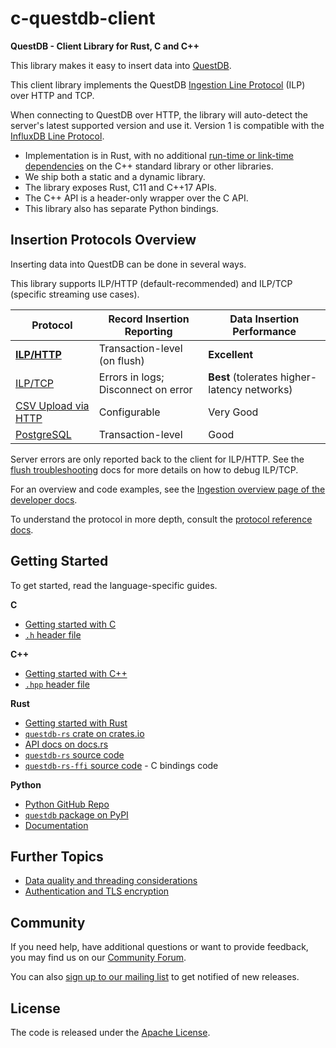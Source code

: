 # c-questdb-client
**QuestDB - Client Library for Rust, C and C++**

This library makes it easy to insert data into [QuestDB](https://questdb.io/).

This client library implements the QuestDB [Ingestion Line Protocol](
https://questdb.io/docs/reference/api/ilp/overview/) (ILP) over HTTP and TCP.

When connecting to QuestDB over HTTP, the library will auto-detect the server's
latest supported version and use it. Version 1 is compatible with
the [InfluxDB Line Protocol](https://docs.influxdata.com/influxdb/v2/reference/syntax/line-protocol/).

* Implementation is in Rust, with no additional
  [run-time or link-time dependencies](doc/BUILD.md#pre-requisites-and-dependencies)
  on the C++ standard library or other libraries.
* We ship both a static and a dynamic library.
* The library exposes Rust, C11 and C++17 APIs.
* The C++ API is a header-only wrapper over the C API.
* This library also has separate Python bindings.

## Insertion Protocols Overview

Inserting data into QuestDB can be done in several ways.

This library supports ILP/HTTP (default-recommended) and ILP/TCP (specific
streaming use cases).

| Protocol | Record Insertion Reporting | Data Insertion Performance |
| -------- | -------------------------- | -------------------------- |
| **[ILP/HTTP](https://questdb.io/docs/reference/api/ilp/overview/)** | Transaction-level (on flush) | **Excellent** |
| [ILP/TCP](https://questdb.io/docs/reference/api/ilp/overview/)| Errors in logs; Disconnect on error | **Best** (tolerates higher-latency networks) |
| [CSV Upload via HTTP](https://questdb.io/docs/reference/api/rest/#imp---import-data) | Configurable | Very Good |
| [PostgreSQL](https://questdb.io/docs/reference/api/postgres/) | Transaction-level | Good |

Server errors are only reported back to the client for ILP/HTTP.
See the [flush troubleshooting](doc/CONSIDERATIONS.md) docs for more details on
how to debug ILP/TCP.

For an overview and code examples, see the
[Ingestion overview page of the developer docs](https://questdb.io/docs/ingestion-overview/). 

To understand the protocol in more depth, consult the
[protocol reference docs](https://questdb.io/docs/reference/api/ilp/overview/).

## Getting Started

To get started, read the language-specific guides.

**C**
* [Getting started with C](doc/C.md)
* [`.h` header file](include/questdb/ingress/line_sender.h)

**C++**
* [Getting started with C++](doc/CPP.md)
* [`.hpp` header file](include/questdb/ingress/line_sender.hpp)

**Rust**
* [Getting started with Rust](questdb-rs/README.md)
* [`questdb-rs` crate on crates.io](https://crates.io/crates/questdb-rs)
* [API docs on docs.rs](https://docs.rs/questdb-rs/latest/)
* [`questdb-rs` source code](questdb-rs)
* [`questdb-rs-ffi` source code](questdb-rs-ffi) - C bindings code

**Python**
* [Python GitHub Repo](https://github.com/questdb/py-questdb-client/)
* [`questdb` package on PyPI](https://pypi.org/project/questdb/)
* [Documentation](https://py-questdb-client.readthedocs.io/en/latest/)

## Further Topics

* [Data quality and threading considerations](doc/CONSIDERATIONS.md)
* [Authentication and TLS encryption](doc/SECURITY.md)

## Community

If you need help, have additional questions or want to provide feedback, you
may find us on our [Community Forum](https://community.questdb.io/).

You can also [sign up to our mailing list](https://questdb.io/contributors/)
to get notified of new releases.

## License

The code is released under the [Apache License](LICENSE).
